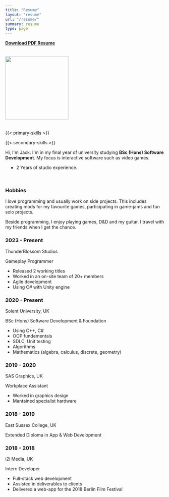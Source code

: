 ```yaml
---
title: "Resume"
layout: "resume"
url: "/resume/"
summary: resume
type: page
---
```

<div class="resume-item">

<i class="fa fa-download"></i> [**Download PDF Resume**](/portfolio.pdf)

<img class="resume-img" src="/profile.webp" style="width:200px;height:200px; margin-bottom: 20px;margin-top: 20px;">

{{< primary-skills >}}

{{< secondary-skills >}}

<p>Hi, I'm Jack. I'm in my final year of university studying <b>BSc (Hons) Software Development</b>. My focus is interactive software such as video games.</p>
<ul style="padding-left: 35px; list-style: square;">
    <li>2 Years of studio experience.</li>
</ul>

<br>
<p>
<h3>Hobbies</h3>

I love programming and usually work on side projects. This includes creating mods for my favourite games, participating in game-jams and fun solo projects.

Beside programming, I enjoy playing games, D&D and my guitar. I travel with my friends when I get the chance.</p>
</div>

<div class="resume-item">
    <div class="timeline">
        <div class="entry-timeline">
            <div class="title">
                <h3>2023 - Present</h3>
                <p>ThunderBlossom Studios</p>
            </div>
            <div class="body">
                <p>Gameplay Programmer
                </p>
                <ul>
                    <li>Released 2 working titles</li>
                    <li>Worked in an on-site team of 20+ members</li>
                    <li>Agile development</li>
                    <li>Using C# with Unity engine</li>
                </ul>
            </div>
        </div>
        <div class="entry-timeline">
            <div class="title">
                <h3>2020 - Present</h3>
                <p>Solent University, UK</p>
            </div>
            <div class="body">
                <p><i class="fa fa-graduation-cap"></i> BSc (Hons) Software Development & Foundation
                </p>
                <ul>
                    <li>Using C++, C#</li>
                    <li>OOP fundementals</li>
                    <li>SDLC, Unit testing</li>
                    <li>Algorithms</li>
                    <li>Mathematics (algebra, calculus, discrete, geometry)</li>
                </ul>
            </div>
            <div class="entry-timeline">
                <div class="title">
                    <h3>2019 - 2020</h3>
                    <p>SAS Graphics, UK</p>
                </div>
                <div class="body">
                    <p>Workplace Assistant
                    </p>
                    <ul>
                        <li>Worked in graphics design</li>
                        <li>Mantained specialist hardware</li>
                    </ul>
                </div>
            </div>
            <div class="entry-timeline">
                <div class="title">
                    <h3>2018 - 2019</h3>
                    <p>East Sussex College, UK</p>
                </div>
                <div class="body">
                    <p><i class="fa fa-graduation-cap"></i> Extended Diploma in App & Web Development
                    </p>
                </div>
            </div>
            <div class="entry-timeline">
                <div class="title">
                    <h3>2018 - 2018</h3>
                    <p>i2i Media, UK</p>
                </div>
                <div class="body">
                    <p>Intern Developer
                    </p>
                    <ul>
                        <li>Full-stack web development</li>
                        <li>Assisted in deliverables to clients</li>
                        <li>Delivered a web-app for the 2018 Berlin Film Festival</li>
                    </ul>
                </div>
            </div>
        </div>
    </div>

